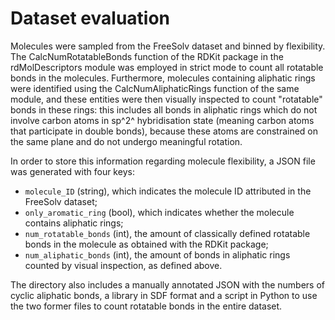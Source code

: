 # Dataset evaluation
Molecules were sampled from the FreeSolv dataset and binned by 
flexibility. The CalcNumRotatableBonds function of the RDKit package 
in the rdMolDescriptors module was employed in strict mode to count 
all rotatable bonds in the molecules. Furthermore, molecules 
containing aliphatic rings were identified using the 
CalcNumAliphaticRings function of the same module, and these entities
were then visually inspected to count "rotatable" bonds in these 
rings: this includes all bonds in aliphatic rings which do not 
involve carbon atoms in sp^2^ hybridisation state (meaning carbon 
atoms that participate in double bonds), because these atoms are 
constrained on the same plane and do not undergo meaningful rotation.

In order to store this information regarding molecule flexibility, a 
JSON file was generated with four keys:
- `molecule_ID` (string), which indicates the molecule ID attributed 
in the FreeSolv dataset;
- `only_aromatic_ring` (bool), which indicates whether the molecule 
contains aliphatic rings;
- `num_rotatable_bonds` (int), the amount of classically defined 
rotatable bonds in the molecule as obtained with the RDKit package;
- `num_aliphatic_bonds` (int), the amount of bonds in aliphatic rings 
counted by visual inspection, as defined above.

The directory also includes a manually annotated JSON with the 
numbers of cyclic aliphatic bonds, a library in SDF format and a 
script in Python to use the two former files to count rotatable bonds
in the entire dataset.
